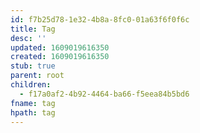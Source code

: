 ```yaml
---
id: f7b25d78-1e32-4b8a-8fc0-01a63f6f0f6c
title: Tag
desc: ''
updated: 1609019616350
created: 1609019616350
stub: true
parent: root
children:
  - f17a0af2-4b92-4464-ba66-f5eea84b5bd6
fname: tag
hpath: tag
---
```



